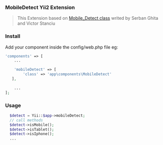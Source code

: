 ### MobileDetect Yii2 Extension
> This Extension based on [Mobile_Detect class](https://github.com/serbanghita/Mobile-Detect) writed by Serban Ghita and Victor Stanciu

### Install
Add your component inside the config/web.php file eg:

```php
'components' => [
    ...

    'mobileDetect' => [
        'class' => 'app\components\MobileDetect'
   ],
    
    ...
];
```

### Usage
```php
  $detect = Yii::$app->mobileDetect;
  // call methods
  $detect->isMobile();
  $detect->isTablet();
  $detect->isIphone();
  ...
```

